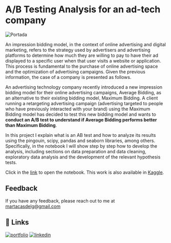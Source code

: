 # A/B Testing Analysis for an ad-tech company

![Portada](https://socital.com/wp-content/uploads/2022/01/thumbnail-ab-testing.jpg)

An impression bidding model, in the context of online advertising and digital marketing, refers to the strategy used by advertisers and advertising platforms to determine how much they are willing to pay to have their ad displayed to a specific user when that user visits a website or application. This process is fundamental to the purchase of online advertising space and the optimization of advertising campaigns. Given the previous information, the case of a company is presented as follows. 

An advertising technology company recently introduced a new impression bidding model for their online advertising campaigns, Average Bidding, as an alternative to their existing bidding model, Maximum Bidding. A client running a retargeting advertising campaign (advertising targeted to people who have previously interacted with your brand) using the Maximum Bidding model has decided to test this new bidding model and wants to **conduct an A/B test to understand if Average Bidding performs better than Maximum Bidding**.

In this project I explain what is an AB test and how to analyze its results using the pingouin, scipy, pandas and seaborn libraries, among others. Specifically, in the notebook I will show step by step how to develop the analysis, including sections on data preparation and data cleaning, exploratory data analysis and the development of the relevant hypothesis tests.

Click in the [link](https://github.com/MartaCasdelg/Python-Projects/blob/main/AB%20Test%20for%20an%20ad-tech%20company/a-b-testing-analysis-for-an-ad-tech-company.ipynb) to open the notebook. This work is also available in [Kaggle](https://www.kaggle.com/code/marta99/a-b-testing-analysis-for-an-ad-tech-company).

## Feedback

If you have any feedback, please reach out to me at martacasdelg@gmail.com

## 🔗 Links
[![portfolio](https://img.shields.io/badge/my_portfolio-000?style=for-the-badge&logo=ko-fi&logoColor=white)](https://martacastrillo.com/)
[![linkedin](https://img.shields.io/badge/linkedin-0A66C2?style=for-the-badge&logo=linkedin&logoColor=white)](https://www.linkedin.com/in/marta-castrillo-delgado/)
